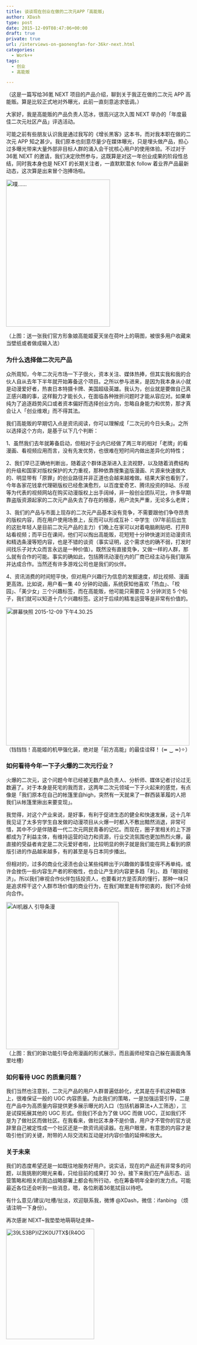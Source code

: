 ```yaml
---
title: 谈谈现在创业在做的二次元APP「高能贩」
author: XDash
type: post
date: 2015-12-09T08:47:06+00:00
draft: true
private: true
url: /interviews-on-gaonengfan-for-36kr-next.html
categories:
  - Work++
tags:
  - 创业
  - 高能贩

---
```

（这是一篇写给36氪 NEXT 项目的产品介绍，聊到关于我正在做的二次元 APP 高能贩。算是比较正式地对外曝光，此前一直刻意追求低调。）

大家好，我是高能贩的产品负责人范冰，很高兴这次入围 NEXT 举办的「年度最佳二次元社区产品」评选活动。

可能之前有些朋友认识我是通过我写的《增长黑客》这本书，而对我本职在做的二次元 APP 知之甚少。我们原本也刻意尽量少在媒体曝光，只是埋头做产品，担心过多曝光带来大量外部非目标人群的涌入会干扰核心用户的使用体验。不过对于36氪 NEXT 的邀请，我们决定欣然参与，这既算是对这一年创业成果的阶段性总结，同时我本身也是 NEXT 的长期关注者，一直默默潜水 follow 着业界产品最新动态，这次算是出来冒个泡捧场啦。

<!--more-->

  
[<img loading="lazy" decoding="async" src="http://www.fanbing.net/wp-content/uploads/2015/12/噗……-283x400.jpg" alt="噗……" width="283" height="400" class="alignnone size-medium wp-image-5556" srcset="http://xdash.one/wp-content/uploads/2015/12/噗……-283x400.jpg 283w, http://xdash.one/wp-content/uploads/2015/12/噗……-724x1024.jpg 724w, http://xdash.one/wp-content/uploads/2015/12/噗……-900x1273.jpg 900w, http://xdash.one/wp-content/uploads/2015/12/噗…….jpg 1500w" sizes="(max-width: 283px) 100vw, 283px" />][1]

（上图：送一张我们官方形象娘高能姬夏天坐在荷叶上的萌图，被很多用户收藏来当壁纸或者做成输入法）

### 为什么选择做二次元产品

众所周知，今年二次元市场一下子很火，资本关注、媒体热捧，但其实我和我的合伙人自从去年下半年就开始筹备这个项目。之所以参与进来，是因为我本身从小就是动漫爱好者，热衷日本特摄卡牌、美国超级英雄。我认为，创业就是要做自己真正感兴趣的事，这样毅力才能长久，在面临各种挫折问题时才能从容应对。如果单纯为了追逐趋势风口或者资本偏好而选择创业方向，忽略自身能力和优势，那才真会让人「创业维艰」而不得其法。

我们高能贩的早期切入点是资讯阅读，你可以理解成「二次元的今日头条」。之所以选择这个方向，是基于以下几个判断：

1、虽然我们去年就筹备启动，但相对于业内已经做了两三年的相对「老牌」的看漫画、看视频应用而言，没有先发优势，也很难在短时间内做出差异化的特性；

2、我们早已正确地判断出，随着这个群体逐渐进入主流视野，以及随着消费结构的升级和国家对版权保护的大力重视，那种依靠搜集盗版漫画、片源来快速做大的、明显带有「原罪」的创业路径并非正道也会越来越难做。结果大家也看到了，今年各家花钱拿代理砸版权已经愈演愈烈，以百度爱奇艺、腾讯投资的B站、乐视等为代表的视频网站在购买动漫版权上出手阔绰，非一般创业团队可比，许多早期靠盗版资源起家的二次元产品失去了存在的根基，用户流失严重，无论多么老牌；

3、我们的产品与市面上现存的二次元产品基本没有竞争，不需要跟他们争夺昂贵的版权内容，而在用户使用场景上，反而可以形成互补：中学生（97年前后出生的这批年轻人是目前二次元产品的主力）们晚上在家可以对着电脑刷贴吧、打开B站看视频；而平日在课间，他们可以掏出高能贩，花短短十分钟快速浏览动漫资讯和精选条漫等短内容，也是不错的谈资（事实证明，这个需求也的确不弱，打发时间找乐子对大众而言永远是一种价值）。既然没有直接竞争，又做一样的人群，那么就有合作的可能。事实的确如此，包括腾讯动漫在内的厂商已经主动与我们联系并达成合作。当然还有许多游戏公司也是我们的伙伴。

4、资讯消费的时间短平快，但对用户兴趣行为信息的发掘速度，却比视频、漫画更高效。比如说，用户看一集 40 分钟的动画，系统获知他喜欢「热血」、「校园」、「美少女」三个兴趣标签，而在高能贩，他可能只需要花 3 分钟浏览 5 个帖子，我们就可以知道十几个兴趣标签。这对于后续的精准运营等是非常有价值的。

[<img loading="lazy" decoding="async" src="http://www.fanbing.net/wp-content/uploads/2015/12/屏幕快照-2015-12-09-下午4.30.25-500x376.png" alt="屏幕快照 2015-12-09 下午4.30.25" width="500" height="376" class="alignnone size-medium wp-image-5558" srcset="http://xdash.one/wp-content/uploads/2015/12/屏幕快照-2015-12-09-下午4.30.25-500x376.png 500w, http://xdash.one/wp-content/uploads/2015/12/屏幕快照-2015-12-09-下午4.30.25.png 572w" sizes="(max-width: 500px) 100vw, 500px" />][2]  
（铛铛铛！高能姬的机甲强化装，绝对是「前方高能」的最佳诠释！ (≖ ‿ ≖)✧）

### 如何看待今年一下子火爆的二次元行业？

火爆的二次元，这个问题今年已经被无数产品负责人、分析师、媒体记者讨论过无数遍了。对于本身是死宅的我而言，这两年二次元领域一下子火起来的感觉，有点像是「我们原本在自己的帐篷里自high，突然有一天就来了一群西装革履的人把我们从帐篷里揪出来要变现」。

我觉得，对这个产业来说，是好事，有利于促进生态的健全和快速发展，这十几年我见证了太多穷学生自发做的动漫项目从火爆一时都入不敷出黯然消退，非常可惜，其中不少是伴随着一代二次元网民青春的记忆。而现在，圈子里相关的上下游都成为了利益主体，有维持运营的动力和资源，行业交流氛围也更加热烈火爆，最直接的受益者肯定是二次元爱好者啦，比较明显的例子就是我们能在网上看到的原版引进的作品越来越多，有的甚至是与日本同步播出。

但相对的，过多的商业化浸渍也会让某些纯粹出于兴趣做的事情变得不再单纯，或许会挫伤一些内容生产者的积极性，也会让产生的内容更多趋「利」、趋「眼球经济」。所以我们审视合作伙伴包括投资人，也要看对方是否真的懂行，那种一味只是追求榨干这个人群市场价值的商业行为，在我们眼里是有悖初衷的，我们不会倾向合作。

[<img loading="lazy" decoding="async" src="http://www.fanbing.net/wp-content/uploads/2015/12/AI机器人-引导条漫-307x400.png" alt="AI机器人 引导条漫" width="307" height="400" class="alignnone size-medium wp-image-5559" srcset="http://xdash.one/wp-content/uploads/2015/12/AI机器人-引导条漫-307x400.png 307w, http://xdash.one/wp-content/uploads/2015/12/AI机器人-引导条漫-787x1024.png 787w, http://xdash.one/wp-content/uploads/2015/12/AI机器人-引导条漫.png 800w" sizes="(max-width: 307px) 100vw, 307px" />][3]  
（上图：我们的新功能引导会用漫画的形式展示，而且画师经常自己躲在画面角落里吐槽）

### 如何看待 UGC 的质量问题？

我们当然也注意到，二次元产品的用户人群普遍低龄化，尤其是在手机这种载体上，很难保证一般的 UGC 内容质量。为此我们的策略，一是加强运营引导，二是在产品中为高质量内容提供更多展示曝光的入口（包括机器算法+人工筛选），三是试探拓展其他的 UGC 形式。但我们不会为了做 UGC 而做 UGC，正如我们不是为了做社区而做社区。在我看来，做社区本身不是价值，用户才不管你的官方说辞里自己被定性成一个社区还是一款资讯阅读器。在用户眼里，有意思的内容才是吸引他们的关键，附带的人际交流和互动是对内容价值的延伸和放大。

### 关于未来

我们的态度希望还是一如既往地服务好用户。说实话，现在的产品还有非常多的问题，以我挑剔的眼光来看，只给目前的成果打 30 分。接下来我们在产品形态、运营策略和相关的周边战略部署上都会有所行动，也在筹备明年全新的发力点。可能最近各位还会听到一些消息，嗯，各位刷着36氪拭目以待吧。

有什么意见/建议/吐槽/扯淡，欢迎联系我，微博 @XDash，微信：ifanbing （烦请注明一下身份）。

再次感谢 NEXT~我垫垫地萌萌哒走辣~

[<img loading="lazy" decoding="async" src="http://www.fanbing.net/wp-content/uploads/2015/12/39LS3BPIZ2K0U7TXR4OG.gif" alt="39LS3BP}IZ2K0U7TX${R4OG" width="240" height="300" class="alignnone size-full wp-image-5560" />][4]

 [1]: http://www.fanbing.net/wp-content/uploads/2015/12/噗…….jpg
 [2]: http://www.fanbing.net/wp-content/uploads/2015/12/屏幕快照-2015-12-09-下午4.30.25.png
 [3]: http://www.fanbing.net/wp-content/uploads/2015/12/AI机器人-引导条漫.png
 [4]: http://www.fanbing.net/wp-content/uploads/2015/12/39LS3BPIZ2K0U7TXR4OG.gif